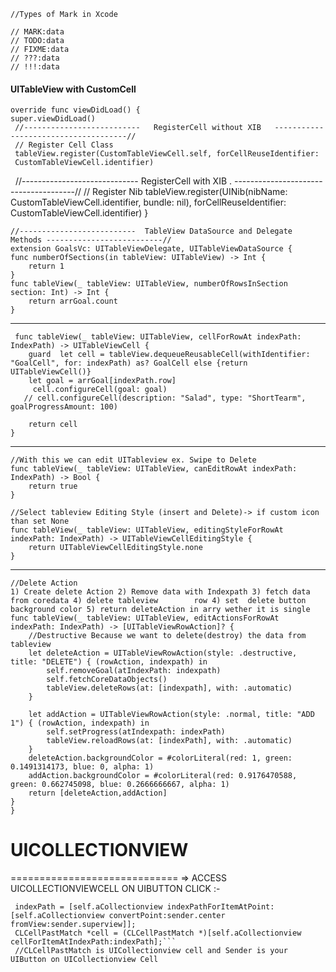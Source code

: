     //Types of Mark in Xcode

    // MARK:data
    // TODO:data
    // FIXME:data
    // ???:data
    // !!!:data

#### UITableView with CustomCell

    override func viewDidLoad() {
    super.viewDidLoad()
     //--------------------------   RegisterCell without XIB   -------------------------------------//
     // Register Cell Class
     tableView.register(CustomTableViewCell.self, forCellReuseIdentifier:
     CustomTableViewCell.identifier)
     //-----------------------------  RegisterCell with XIB .  --------------------------------------//
     // Register Nib
     tableView.register(UINib(nibName: CustomTableViewCell.identifier, bundle: nil),
     forCellReuseIdentifier: CustomTableViewCell.identifier)
      }
    
    //--------------------------  TableView DataSource and Delegate Methods --------------------------//
    extension GoalsVc: UITableViewDelegate, UITableViewDataSource {
    func numberOfSections(in tableView: UITableView) -> Int {
        return 1
    }
    func tableView(_ tableView: UITableView, numberOfRowsInSection section: Int) -> Int {
        return arrGoal.count
    }
---    

     func tableView(_ tableView: UITableView, cellForRowAt indexPath: IndexPath) -> UITableViewCell {
        guard  let cell = tableView.dequeueReusableCell(withIdentifier: "GoalCell", for: indexPath) as? GoalCell else {return UITableViewCell()}
        let goal = arrGoal[indexPath.row]
         cell.configureCell(goal: goal)
       // cell.configureCell(description: "Salad", type: "ShortTearm", goalProgressAmount: 100)
        
        return cell
    }
---   

    //With this we can edit UITableview ex. Swipe to Delete
    func tableView(_ tableView: UITableView, canEditRowAt indexPath: IndexPath) -> Bool {
        return true
    }
    
    //Select tableview Editing Style (insert and Delete)-> if custom icon than set None
    func tableView(_ tableView: UITableView, editingStyleForRowAt indexPath: IndexPath) -> UITableViewCellEditingStyle {
        return UITableViewCellEditingStyle.none
    }
---    

    //Delete Action
    1) Create delete Action 2) Remove data with Indexpath 3) fetch data from coredata 4) delete tableview        row 4) set  delete button background color 5) return deleteAction in arry wether it is single
    func tableView(_ tableView: UITableView, editActionsForRowAt indexPath: IndexPath) -> [UITableViewRowAction]? {
        //Destructive Because we want to delete(destroy) the data from tableview
        let deleteAction = UITableViewRowAction(style: .destructive, title: "DELETE") { (rowAction, indexpath) in
            self.removeGoal(atIndexPath: indexpath)
            self.fetchCoreDataObjects()
            tableView.deleteRows(at: [indexpath], with: .automatic)
        }
        
        let addAction = UITableViewRowAction(style: .normal, title: "ADD 1") { (rowAction, indexpath) in
            self.setProgress(atIndexpath: indexPath)
            tableView.reloadRows(at: [indexPath], with: .automatic)
        }
        deleteAction.backgroundColor = #colorLiteral(red: 1, green: 0.1491314173, blue: 0, alpha: 1)
        addAction.backgroundColor = #colorLiteral(red: 0.9176470588, green: 0.662745098, blue: 0.2666666667, alpha: 1)
        return [deleteAction,addAction]
    }
    }

# UICOLLECTIONVIEW
=============================
=> ACCESS UICOLLECTIONVIEWCELL ON UIBUTTON CLICK :-
   ``` NSIndexPath *indexPath;
    indexPath = [self.aCollectionview indexPathForItemAtPoint:[self.aCollectionview convertPoint:sender.center fromView:sender.superview]];
    CLCellPastMatch *cell = (CLCellPastMatch *)[self.aCollectionview cellForItemAtIndexPath:indexPath];```
    //CLCellPastMatch is UICollectionview cell and Sender is your UIButton on UICollectionview Cell
